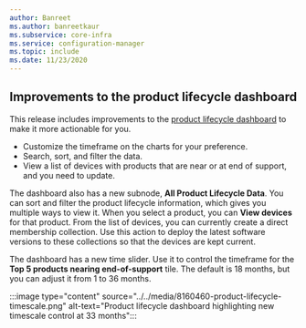 ```yaml
---
author: Banreet
ms.author: banreetkaur
ms.subservice: core-infra
ms.service: configuration-manager
ms.topic: include
ms.date: 11/23/2020
---
```


## <a name="bkmk_lifedash"></a> Improvements to the product lifecycle dashboard

<!--8160460-->

This release includes improvements to the [product lifecycle dashboard](../../../../clients/manage/asset-intelligence/product-lifecycle-dashboard.md) to make it more actionable for you.

- Customize the timeframe on the charts for your preference.
- Search, sort, and filter the data.
- View a list of devices with products that are near or at end of support, and you need to update.

The dashboard also has a new subnode, **All Product Lifecycle Data**. You can sort and filter the product lifecycle information, which gives you multiple ways to view it. When you select a product, you can **View devices** for that product. From the list of devices, you can currently create a direct membership collection. Use this action to deploy the latest software versions to these collections so that the devices are kept current.

The dashboard has a new time slider. Use it to control the timeframe for the **Top 5 products nearing end-of-support** tile. The default is 18 months, but you can adjust it from 1 to 36 months.

:::image type="content" source="../../media/8160460-product-lifecycle-timescale.png" alt-text="Product lifecycle dashboard highlighting new timescale control at 33 months":::
